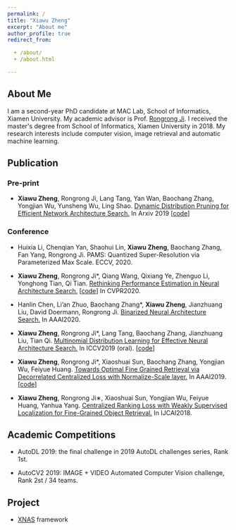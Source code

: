```yaml
---
permalink: /
title: "Xiawu Zheng"
excerpt: "About me"
author_profile: true
redirect_from: 

  + /about/
  + /about.html

---
```


## About Me

I am a second-year PhD candidate at MAC Lab, School of Informatics, Xiamen University. My academic advisor is Prof. [Rongrong Ji](http://mac.xmu.edu.cn/rrji-en.html). I received the master's degree from School of Informatics, Xiamen University in 2018. My research interests include computer vision, image retrieval and automatic machine learning.

## Publication

### Pre-print

* **Xiawu Zheng**, Rongrong Ji, Lang Tang, Yan Wan, Baochang Zhang, Yongjian Wu, Yunsheng Wu, Ling Shao. [Dynamic Distribution Pruning for Efficient Network Architecture Search.](https://arxiv.org/pdf/1905.13543.pdf) In Arxiv 2019 [[code](https://github.com/tanglang96/DDPNAS)]

### Conference

* Huixia Li, Chenqian Yan, Shaohui Lin, **Xiawu Zheng**, Baochang Zhang, Fan Yang, Rongrong Ji. PAMS: Quantized Super-Resolution via Parameterized Max Scale. ECCV, 2020.

* **Xiawu Zheng**, Rongrong Ji*, Qiang Wang, Qixiang Ye, Zhenguo Li, Yonghong Tian, Qi Tian. [Rethinking Performance Estimation in Neural Architecture Search.](https://arxiv.org/abs/2005.09917) [[code](https://github.com/zhengxiawu/rethinking_performance_estimation_in_NAS)] In CVPR2020.

* Hanlin Chen, Li’an Zhuo, Baochang Zhang*, **Xiawu Zheng**, Jianzhuang Liu, David Doermann, Rongrong Ji. [Binarized Neural Architecture Search.](https://arxiv.org/pdf/1911.10862.pdf) In AAAI2020.

* **Xiawu Zheng**, Rongrong Ji*, Lang Tang, Baochang Zhang, Jianzhuang Liu, Tian Qi. [Multinomial Distribution Learning for Effective Neural Architecture Search.](http://openaccess.thecvf.com/content_ICCV_2019/papers/Zheng_Multinomial_Distribution_Learning_for_Effective_Neural_Architecture_Search_ICCV_2019_paper.pdf) In ICCV2019 (oral). [[code](https://github.com/tanglang96/MDENAS)]

* **Xiawu Zheng**, Rongrong Ji*, Xiaoshuai Sun, Baochang Zhang, Yongjian Wu, Feiyue Huang. [Towards Optimal Fine Grained Retrieval via Decorrelated Centralized Loss with Normalize-Scale layer.](https://doi.org/10.1609/aaai.v33i01.33019291) In AAAI2019. [[code](https://github.com/zhengxiawu/DGRL_OPFE)]

* **Xiawu Zheng**, Rongrong Ji∗, Xiaoshuai Sun, Yongjian Wu, Feiyue Huang, Yanhua Yang. [Centralized Ranking Loss with Weakly Supervised Localization for Fine-Grained Object Retrieval.](https://www.ijcai.org/proceedings/2018/0171.pdf) In IJCAI2018.

## Academic Competitions

* AutoDL 2019: the final challenge in 2019 AutoDL challenges series, Rank 1st.

* AutoCV2 2019: IMAGE + VIDEO Automated Computer Vision challenge, Rank 2st / 34 teams.

## Project

* [XNAS](https://github.com/zhengxiawu/XNAS) framework
